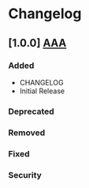 # Changelog

## [1.0.0] [AAA](https://github.com/awsreinvent2017/cap-alert)
### Added
- CHANGELOG
- Initial Release

### Deprecated

### Removed

### Fixed

### Security


